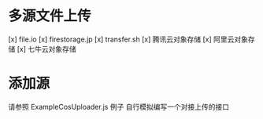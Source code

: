 

# 多源文件上传
[x] file.io
[x] firestorage.jp
[x] transfer.sh
[x] 腾讯云对象存储
[x] 阿里云对象存储
[x] 七牛云对象存储


# 添加源
请参照  ExampleCosUploader.js 例子
自行模拟编写一个对接上传的接口
